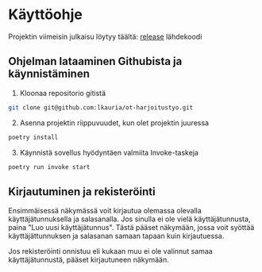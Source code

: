 # Käyttöohje

Projektin viimeisin julkaisu löytyy täältä: [release](https://github.com/lkauria/ot-harjoitustyo/releases) lähdekoodi

## Ohjelman lataaminen Githubista ja käynnistäminen

1. Kloonaa repositorio gitistä
```zsh
git clone git@github.com:lkauria/ot-harjoitustyo.git
```

2. Asenna projektin riippuvuudet, kun olet projektin juuressa
```zsh
poetry install
```

3. Käynnistä sovellus hyödyntäen valmiita Invoke-taskeja
```zsh
poetry run invoke start
```

## Kirjautuminen ja rekisteröinti

Ensimmäisessä näkymässä voit kirjautua olemassa olevalla käyttäjätunnuksella ja salasanalla. Jos sinulla ei ole vielä käyttäjätunnusta, paina "Luo uusi käyttäjätunnus". Tästä pääset näkymään, jossa voit syöttää käyttäjättunnuksen ja salasanan samaan tapaan kuin kirjautuessa. 

Jos rekisteröinti onnistuu eli kukaan muu ei ole valinnut samaa käyttäjätunnustä, pääset kirjautuneen näkymään.

